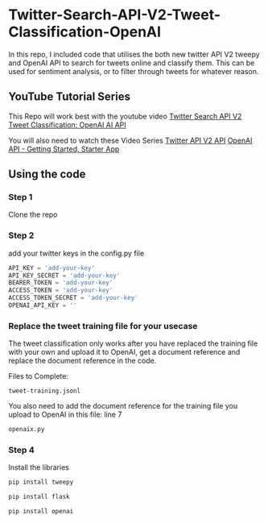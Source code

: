 # Twitter-Search-API-V2-Tweet-Classification-OpenAI
In this repo, I included code that utilises the both new twitter API V2 tweepy and OpenAI API to search for tweets online and classify them. This can be used for sentiment analysis, or to filter through tweets for whatever reason.

## YouTube Tutorial Series
This Repo will work best with the youtube video [Twitter Search API V2 Tweet Classification: OpenAI AI API](https://www.youtube.com/watch?v=HpSj25hVPeE)

You will also need to watch these Video Series
[Twitter API V2 API](https://www.youtube.com/watch?v=EXhgOBllQVY&list=PLATQCFQn9lGc1T2aD72wY9rc8N5H4ZoZ3)
[OpenAI API - Getting Started, Starter App](https://www.youtube.com/watch?v=mBVaf3FnVL8&list=PLATQCFQn9lGe3xJmyb6ZRENcHptqNR5gs)

## Using the code

### Step 1
Clone the repo

### Step 2
add your twitter keys in the config.py file

```py
API_KEY = 'add-your-key'
API_KEY_SECRET = 'add-your-key'
BEARER_TOKEN = 'add-your-key'
ACCESS_TOKEN = 'add-your-key'
ACCESS_TOKEN_SECRET = 'add-your-key'
OPENAI_API_KEY = ''
```

### Replace the tweet training file for your usecase
The tweet classification only works after you have replaced the training file with your own and upload it to OpenAI, get a document reference and replace the document reference in the code.

Files to Complete:
```
tweet-training.jsonl
```

You also need to add the document reference for the training file you upload to OpenAI in this file:
line 7
```sh
openaix.py
```


### Step 4
Install the libraries

```sh
pip install tweepy
```
```sh
pip install flask
```
```sh
pip install openai
```
